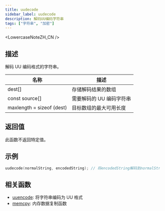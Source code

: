 ```yaml
---
title: uudecode
sidebar_label: uudecode
description: 解码UU编码字符串
tags: ["字符串", "加密"]
---
```


<LowercaseNoteZH_CN />

## 描述

解码 UU 编码格式的字符串。

| 名称                      | 描述                     |
| ------------------------- | ------------------------ |
| dest[]                    | 存储解码结果的数组       |
| const source[]            | 需要解码的 UU 编码字符串 |
| maxlength = sizeof (dest) | 目标数组的最大可用长度   |

## 返回值

此函数不返回特定值。

## 示例

```c
uudecode(normalString, encodedString); // 将encodedString解码到normalString数组
```

## 相关函数

- [uuencode](uuencode): 将字符串编码为 UU 格式
- [memcpy](memcpy): 内存数据复制函数
